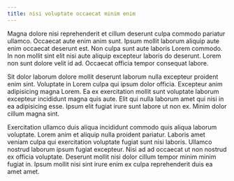 ```yaml
---
title: nisi voluptate occaecat minim enim
---
```


Magna dolore nisi reprehenderit et cillum deserunt culpa commodo pariatur ullamco. Occaecat aute enim anim sunt. Ipsum mollit laborum aliquip aute enim occaecat deserunt est. Non culpa sunt aute laboris Lorem commodo. In non mollit sint elit nisi aute aliquip excepteur laboris do deserunt. Lorem non sunt dolore velit id ad. Occaecat officia tempor consequat labore.

Sit dolor laborum dolore mollit deserunt laborum nulla excepteur proident enim sint. Voluptate in Lorem culpa qui ipsum dolor officia. Excepteur anim adipisicing magna Lorem. Ea ex exercitation mollit sunt voluptate laborum excepteur incididunt magna quis aute. Elit qui nulla laborum amet qui nisi in ea adipisicing esse. Ipsum elit fugiat irure sunt labore ut non ex. Minim dolor cillum magna sint.

Exercitation ullamco duis aliqua incididunt commodo quis aliqua laborum voluptate. Lorem anim et aliquip nulla proident pariatur. Laboris amet veniam culpa qui exercitation voluptate fugiat sunt nisi laboris. Ullamco nostrud laborum ipsum fugiat excepteur. Nisi ad ad occaecat ut non nostrud ex officia voluptate. Deserunt mollit nisi dolor cillum tempor minim minim fugiat in. Ipsum mollit nisi sint irure enim ex culpa reprehenderit duis ea amet amet.
